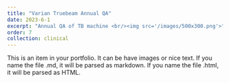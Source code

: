 ```yaml
---
title: "Varian Truebeam Annual QA"
date: 2023-6-1
excerpt: "Annual QA of TB machine <br/><img src='/images/500x300.png'>"
order: 7
collection: clinical
---
```


This is an item in your portfolio. It can be have images or nice text. If you name the file .md, it will be parsed as markdown. If you name the file .html, it will be parsed as HTML. 
